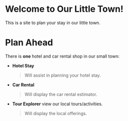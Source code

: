 # Welcome to Our Little Town!

This is a site to plan your stay in our little town.


# Plan Ahead

There is **one** hotel and car rental shop in our small town:

- **Hotel Stay**
	> Will assist in planning your hotel stay.

- **Car Rental**
	> Will display the car rental estimator.
	
- **Tour Explorer** view our local tours/activities.
	> Will display the local offerings.